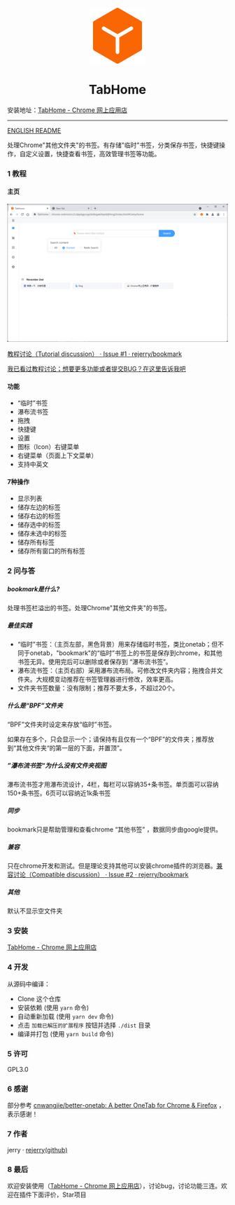 <p align="center">
  <img src="./src/assets/icons/icon_128.png">
</p>
<h1 align="center">TabHome</h1>

安装地址：[TabHome - Chrome 网上应用店](https://chrome.google.com/webstore/detail/tabhome/niiapeibeibgagkbjbicpcljemedehcf)

---

[ENGLISH README](README.en.md)

处理Chrome\"其他文件夹\"的书签。有存储\"临时\"书签，分类保存书签，快捷键操作，自定义设置，快捷查看书签，高效管理书签等功能。

### 1 教程

#### 主页

![](README.assets/2021-11-02_111734.png)

[教程讨论（Tutorial discussion） · Issue #1 · rejerry/bookmark](https://github.com/rejerry/bookmark/issues/1)

[我已看过教程讨论；想要更多功能或者提交BUG？在这里告诉我吧](https://github.com/rejerry/bookmark/issues/new)

#### 功能

- “临时”书签
- 瀑布流书签
- 拖拽
- 快捷键
- 设置
- 图标（Icon）右键菜单
- 右键菜单（页面上下文菜单）
- 支持中英文

#### 7种操作

- 显示列表
- 储存左边的标签
- 储存右边的标签
- 储存选中的标签
- 储存未选中的标签
- 储存所有标签
- 储存所有窗口的所有标签

### 2 问与答

##### bookmark是什么?

处理书签栏溢出的书签。处理Chrome\"其他文件夹\"的书签。

##### 最佳实践

- “临时”书签：（主页左部，黑色背景）用来存储临时书签，类比onetab；但不同于onetab，"bookmark"的“临时”书签上的书签是保存到chrome，和其他书签无异。使用完后可以删除或者保存到 “瀑布流书签”。
- 瀑布流书签：（主页右部）采用瀑布流布局。可修改文件夹内容；拖拽合并文件夹。大规模变动推荐在书签管理器进行修改，效率更高。
- 文件夹书签数量：没有限制；推荐不要太多，不超过20个。

##### 什么是“BPF”文件夹

“BPF”文件夹时设定来存放“临时”书签。

如果存在多个，只会显示一个；请保持有且仅有一个“BPF”的文件夹；推荐放到“其他文件夹“的第一层的下面，并置顶”。

##### ”瀑布流书签“为什么没有文件夹视图

瀑布流书签才用瀑布流设计，4栏，每栏可以容纳35+条书签。单页面可以容纳150+条书签。6页可以容纳近1k条书签

##### 同步

bookmark只是帮助管理和查看chrome “其他书签” ，数据同步由google提供。

##### 兼容

只在chrome开发和测试。但是理论支持其他可以安装chrome插件的浏览器。[兼容讨论（Compatible discussion） · Issue #2 · rejerry/bookmark](https://github.com/rejerry/bookmark/issues/2)

##### 其他

默认不显示空文件夹

### 3 安装

[TabHome - Chrome 网上应用店](https://chrome.google.com/webstore/detail/tabhome/niiapeibeibgagkbjbicpcljemedehcf)

### 4 开发

从源码中编译：

- Clone 这个仓库
- 安装依赖 (使用 `yarn` 命令)
- 自动重新加载 (使用 `yarn dev` 命令)
- 点击 `加载已解压的扩展程序` 按钮并选择 `./dist` 目录
- 编译并打包 (使用 `yarn build` 命令)

### 5 许可

GPL3.0

### 6 感谢

部分参考 [cnwangjie/better-onetab: A better OneTab for Chrome &amp; Firefox](https://github.com/cnwangjie/better-onetab) ，表示感谢！

### 7 作者

jerry · [rejerry(github)](https://github.com/rejerry)

### 8 最后

欢迎安装使用（[TabHome - Chrome 网上应用店](https://chrome.google.com/webstore/detail/tabhome/niiapeibeibgagkbjbicpcljemedehcf)），讨论bug，讨论功能三连。欢迎在插件下面评价，Star项目
